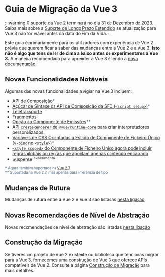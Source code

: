 # Guia de Migração da Vue 3

:::warning O suporte da Vue 2 terminará no dia 31 de Dezembro de 2023.
Saiba mais sobre a [Suporte de Longo Prazo Estendido](https://v2.vuejs.org/lts/) se atualização para Vue 3 não for viável antes da data do Fim da Vida.
:::

Este guia é primariamente para os utilizadores com experiência de Vue 2 prévia que querem ficar a saber das mudanças entre a Vue 2 e a Vue 3. **Isto não é algo que tens de ler de cima a baixo antes de experimentares a Vue 3.** A maneira recomendada para aprender a Vue 3 é lendo a [nova documentação](https://vuejs.org). 

<!-- VueMastery Start -->
<script setup>
import VueMasteryWidget from './VueMastery.vue'
</script>
<VueMasteryWidget/>
<!-- VueMastery End -->

## Novas Funcionalidades Notáveis

Algumas das novas funcionalidades a vigiar na Vue 3 incluem:

- [API de Composição](https://vuejs.org/guide/extras/composition-api-faq.html)<span class="note">\*</span>
- [Açúcar de Sintaxe da API de Composição da SFC (`<script setup>`)](https://vuejs.org/api/sfc-script-setup.html)<span class="note">\*</span>
- [Teletransporte](https://vuejs.org/guide/built-ins/teleport.html)
- [Fragmentos](./new/fragments.html)
- [Opção do Componente de Emissões](https://vuejs.org/api/options-state.html#emits)<span class="note">\*\*</span>
- [API `createRenderer` de `@vue/runtime-core`](https://vuejs.org/api/custom-renderer.html) para criar interpretadores personalizados.
- [Variáveis de CSS Orientadas a Estado de Componente de Ficheiro Único (`v-bind` no `<style>`)](https://vuejs.org/api/sfc-css-features.html#v-bind-in-css)<span class="note">\*</span>
- [`<style scoped>` do Componente de Ficheiro Único agora pode incluir regras globais ou regras que apontam apenas conteúdo encaixado](https://github.com/vuejs/rfcs/blob/master/active-rfcs/0023-scoped-styles-changes.md)
- [Suspense](https://vuejs.org/guide/built-ins/suspense.html) <sup class="warning">experimental</sup>

<sub class="note"><b>\*</b> Agora também suportada na <a href="https://blog.vuejs.org/posts/vue-2-7-naruto.html" target="_blank">Vue 2.7</a></sub><br>
<sub class="note"><b>\*\*</b> Suportada na Vue 2.7, mas apenas para inferência de tipo</sub>

## Mudanças de Rutura

Mudanças de rutura entre a Vue 2 e Vue 3 são listadas [nesta ligação](./breaking-changes/).

## Novas Recomendações de Nível de Abstração

Novas recomendações de nível de abstração são listadas [nesta ligação](./recommendations)

## Construção da Migração

Se tiveres um projeto de Vue 2 existente ou biblioteca que tencionas migrar para a Vue 3, fornecemos uma construção de Vue 3 que oferece APIs compatíveis de Vue 2. Consulte a página [Construção de Migração](./migration-build.html) para mais detalhes.

<style>
.note {
  color: #476582;
}
</style>
